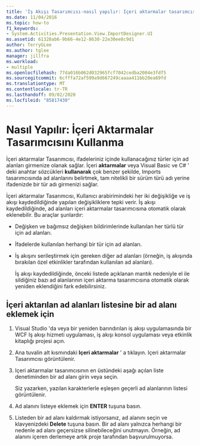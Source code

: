 ```yaml
---
title: 'İş Akışı Tasarımcısı-nasıl yapılır: Içeri aktarmalar tasarımcısını kullanma'
ms.date: 11/04/2016
ms.topic: how-to
f1_keywords:
- System.Activities.Presentation.View.ImportDesigner.UI
ms.assetid: 61328ab6-9b66-4e12-8630-22e30ee8c9d1
author: TerryGLee
ms.author: tglee
manager: jillfra
ms.workload:
- multiple
ms.openlocfilehash: 77da016b062d032965fcf7042cedba2004e3fdf5
ms.sourcegitcommit: 6cfffa72af599a9d667249caaaa411bb28ea69fd
ms.translationtype: MT
ms.contentlocale: tr-TR
ms.lasthandoff: 09/02/2020
ms.locfileid: "85817430"
---
```

# <a name="how-to-use-the-imports-designer"></a>Nasıl Yapılır: İçeri Aktarmalar Tasarımcısını Kullanma

İçeri aktarmalar Tasarımcısı, ifadeleriniz içinde kullanacağınız türler için ad alanları girmenize olanak sağlar. İçeri **aktarmalar** veya Visual Basic ve C# ' deki anahtar sözcükleri **kullanarak** çok benzer şekilde, Imports tasarımcısında ad alanlarını belirtmek, tam nitelikli bir sürüm türü adı yerine ifadenizde bir tür adı girmenizi sağlar.

İçeri aktarmalar Tasarımcısı, Kullanıcı arabirimindeki her iki değişikliğe ve iş akışı kaydedildiğinde yapılan değişikliklere tepki verir. İş akışı kaydedildiğinde, ad alanları içeri aktarmalar tasarımcısına otomatik olarak eklenebilir. Bu araçlar şunlardır:

- Değişken ve bağımsız değişken bildirimlerinde kullanılan her türlü tür için ad alanları.

- İfadelerde kullanılan herhangi bir tür için ad alanları.

- İş akışını serileştirmek için gereken diğer ad alanları (örneğin, iş akışında bırakılan özel etkinlikler tarafından kullanılan ad alanları).

  İş akışı kaydedildiğinde, önceki listede açıklanan mantık nedeniyle el ile sildiğiniz bazı ad alanlarının içeri aktarma tasarımcısına otomatik olarak yeniden eklendiğini fark edebilirsiniz.

## <a name="to-add-a-namespace-to-the-list-of-imported-namespaces"></a>İçeri aktarılan ad alanları listesine bir ad alanı eklemek için

1. Visual Studio 'da veya bir yeniden barındırılan iş akışı uygulamasında bir WCF Iş akışı hizmeti uygulaması, iş akışı konsol uygulaması veya etkinlik kitaplığı projesi açın.

2. Ana tuvalin alt kısmındaki **Içeri aktarmalar** ' a tıklayın. Içeri aktarmalar Tasarımcısı görüntülenir.

3. Içeri aktarmalar tasarımcısının en üstündeki aşağı açılan liste denetiminden bir ad alanı girin veya seçin.

     Siz yazarken, yazılan karakterlerle eşleşen geçerli ad alanlarının listesi görüntülenir.

4. Ad alanını listeye eklemek için **ENTER** tuşuna basın.

5. Listeden bir ad alanı kaldırmak istiyorsanız, ad alanını seçin ve klavyenizdeki **Delete** tuşuna basın. Bir ad alanı yalnızca herhangi bir nedenle ad alanı geçersizse silinebileceğini unutmayın. Örneğin, ad alanını içeren derlemeye artık proje tarafından başvurulmuyorsa.
